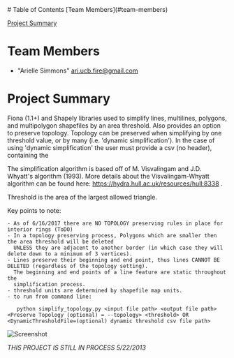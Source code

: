 
<html>
<head>
</head>
<body>
# Table of Contents
[Team Members](#team-members)

[Project Summary](#project-summary)

# <a name="team-members"></a>Team Members
* "Arielle Simmons" <ari.ucb.fire@gmail.com>
	
# <a name="project-summary"></a>Project Summary

Fiona (1.1+) and Shapely libraries used to simplify lines, multilines, polygons, and multipolygon shapefiles by an area threshold. Also provides an option to
preserve topology. Topology can be preserved when simplifying by one threshold  value, or by many (i.e. 'dynamic simplification'). In the case of using
'dynamic simplification' the user must provide a csv (no header), containing the 

The simplification algorithm is based off of M. Visvalingam and J.D. Whyatt's algorithm (1993). More details about the 
Visvalingam-Whyatt algorithm can be found here: https://hydra.hull.ac.uk/resources/hull:8338      .

Threshold is the area of the largest allowed triangle.

Key points to note:

	- As of 6/16/2017 there are NO TOPOLOGY preserving rules in place for interior rings (ToDO)
	- In a topology preserving process, Polygons which are smaller then the area threshold will be deleted
      UNLESS they are adjacent to another border (in which case they will delete down to a minimum of 3 vertices).	
	- Lines preserve their beginning and end point, thus lines CANNOT BE DELETED (regardless of the topology setting). 
	  The beginning and end points of a line feature are static throughout the 
	  simplification process.
	- threshold units are determined by shapefile map units.  
	- to run from command line: 
	
	   python simplify_topology.py <input file path> <output file path> <Preserve Topology (optional) = --topology> <threshold> OR <DynamicThresholdFile=(optional) dynamic threshold csv file path>
	
![Screenshot](https://raw.github.com/ARSimmons/Simplify_with_Topology/master/dynamic_simplification.JPG)


*THIS PROJECT IS STILL IN PROCESS 5/22/2013*
 
</body>
</html>